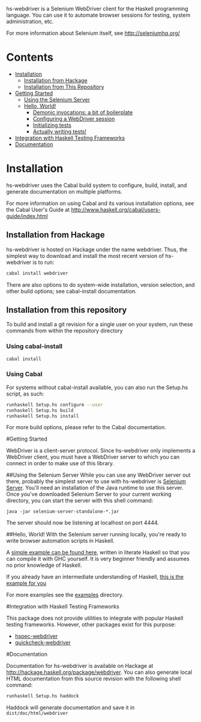 hs-webdriver is a Selenium WebDriver client for the Haskell programming language. You can use it to automate browser sessions for testing, system administration, etc.

For more information about Selenium itself, see http://seleniumhq.org/

# Contents
* [Installation](#installation)
    * [Installation from Hackage](#installation-from-hackage)
    * [Installation from This Repository](#installation-from-this-repository)
* [Getting Started](#getting-started)
    * [Using the Selenium Server](#using-the-selenium-server)
    * [Hello, World!](#hello-world)
        * [Demonic invocations: a bit of boilerplate](#demonic-invocations-a-bit-of-boilerplate)
        * [Configuring a WebDriver session](#configuring-a-webdriver-session)
        * [Initializing tests](#initializing-tests)
        * [Actually writing tests!](#actually-writing-tests)
* [Integration with Haskell Testing Frameworks](#integration-with-haskell-testing-frameworks)
* [Documentation](#documentation)

# Installation
hs-webdriver uses the Cabal build system to configure, build, install, and generate documentation on multiple platforms.

For more information on using Cabal and its various installation options, see the Cabal User's Guide at http://www.haskell.org/cabal/users-guide/index.html

## Installation from Hackage
hs-webdriver is hosted on Hackage under the name webdriver. Thus, the simplest way to download and install the most recent version of hs-webdriver is to run:

```sh
cabal install webdriver
```
There are also options to do system-wide installation, version selection, and other build options; see cabal-install documentation.

## Installation from this repository

To build and install a git revision for a single user on your system, run these commands from within the repository directory


### Using cabal-install

```sh
cabal install
```

### Using Cabal

For systems without cabal-install available, you can also run the Setup.hs
script, as such:

```sh
runhaskell Setup.hs configure --user
runhaskell Setup.hs build
runhaskell Setup.hs install
```

For more build options, please refer to the Cabal documentation.


#Getting Started

WebDriver is a client-server protocol. Since hs-webdriver only implements a WebDriver client, you must have a WebDriver server to which you can connect in order to make use of this library.

##Using the Selenium Server
While you can use any WebDriver server out there, probably the simplest server to use with hs-webdriver is [Selenium Server](http://docs.seleniumhq.org/download/). You'll need an installation of the Java runtime to use this server. Once you've downloaded Selenium Server to your current working directory, you can start the server with this shell command:

    java -jar selenium-server-standalone-*.jar

The server should now be listening at localhost on port 4444.

##Hello, World!
With the Selenium server running locally, you're ready to write browser automation scripts in Haskell.

A [simple example can be found here](/examples/readme-example-beginner.lhs), written in literate Haskell so that you can compile it with GHC yourself. It is very beginner friendly and assumes no prior knowledge of Haskell.

If you already have an intermediate understanding of Haskell, [this is the example for you](/examples/readme-example-intermediate.lhs)

For more examples see the [examples](/examples/) directory.


#Integration with Haskell Testing Frameworks

This package does not provide utilities to integrate with popular Haskell testing frameworks. However, other packages exist for this purpose:

* [hspec-webdriver](https://hackage.haskell.org/package/hspec-webdriver)
* [quickcheck-webdriver](https://hackage.haskell.org/package/quickcheck-webdriver)

#Documentation

Documentation for hs-webdriver is available on Hackage at <http://hackage.haskell.org/package/webdriver>. You can also generate local HTML documentation from this source revision with the following shell command:

```sh
runhaskell Setup.hs haddock
```

Haddock will generate documentation and save it in `dist/doc/html/webdriver`

